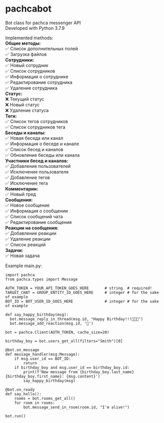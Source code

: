 # pachcabot
Bot class for pachca messenger API\
Developed with Python 3.7.9

Implemented methods:\
**Общие методы:**\
✅ Список дополнительных полей\
✅ Загрузка файлов\
**Сотрудники:**\
✅ Новый сотрудник\
✅ Список сотрудников\
✅ Информация о сотруднике\
✅ Редактирование сотрудника\
✅ Удаление сотрудника\
**Статус:**\
❌ Текущий статус\
❌ Новый статус\
❌ Удаление статуса\
**Теги:**\
✅ Список тегов сотрудников\
✅ Список сотрудников тега\
**Беседы и каналы:**\
✅ Новая беседа или канал\
✅ Информация о беседе и канале\
✅ Список бесед и каналов\
✅ Обновление беседы или канала\
**Участники бесед и каналов:**\
✅ Добавление пользователей\
✅ Исключение пользователя\
✅ Добавление тегов\
✅ Исключение тега\
**Комментарии:**\
✅ Новый тред\
**Сообщения:**\
✅ Новое сообщение\
✅ Информация о сообщении\
✅ Список сообщений чата\
✅ Редактирование сообщения\
**Реакции на сообщения:**\
✅ Добавление реакции\
✅ Удаление реакции\
✅ Список реакций\
**Задачи:**\
✅ Новая задача

Example main.py:
```
import pachca
from pachca.types import Message

AUTH_TOKEN = YOUR_API_TOKEN_GOES_HERE       # string  # required!
TARGET_CHAT = GROUP_ENTITY_ID_GOES_HERE     # integer # for the sake of example
BOT_ID = BOT_USER_ID_GOES_HERE              # integer # for the sake of example

def say_happy_birthday(msg):
  bot.message_reply_in_thread(msg.id, "Happy Birthday!!!🎂🎂🎂")
  bot.message_add_reaction(msg.id, '🎂')

bot = pachca.Client(AUTH_TOKEN, cache_size=20)

birthday_boy = bot.users_get_all(filters="Smith")[0]

@bot.on_message
def message_handler(msg:Message):
    if msg.user_id == BOT_ID:
        return
    if birthday_boy and msg.user_id == birthday_boy.id:
        print(f'New message from {birthday_boy.last_name} {birthday_boy.first_name}: {msg.content}')   
        say_happy_birthday(msg)       

@bot.on_ready
def say_hello():
    rooms = bot.rooms_get_all()
    for room in rooms:
        bot.message_send_in_room(room.id, "I'm alive!")

bot.run()    
```
